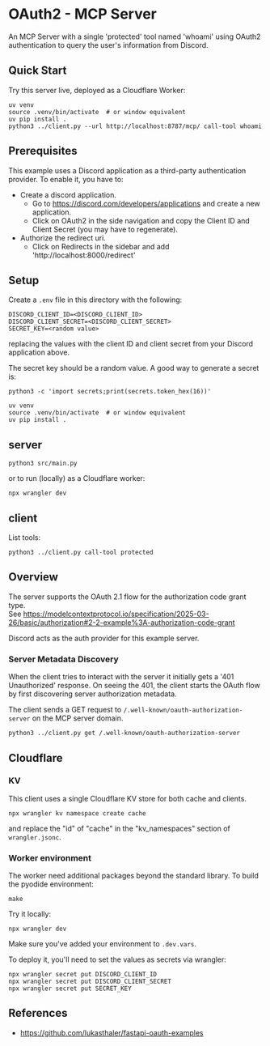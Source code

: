 # OAuth2 - MCP Server
An MCP Server with a  single 'protected' tool named 'whoami' using OAuth2 authentication to query the user's information from Discord.


## Quick Start
Try this server live, deployed as a Cloudflare Worker:
```shell
uv venv
source .venv/bin/activate  # or window equivalent
uv pip install .
python3 ../client.py --url http://localhost:8787/mcp/ call-tool whoami
```

## Prerequisites
This example uses a Discord application as a third-party authentication provider.  To enable it, you have to:
* Create a discord application.
  * Go to https://discord.com/developers/applications and create a new application.
  * Click on OAuth2 in the side navigation and copy the Client ID and Client Secret (you may have to regenerate).
* Authorize the redirect uri.
  * Click on Redirects in the sidebar and add 'http://localhost:8000/redirect'

## Setup
Create a `.env` file in this directory with the following:
```shell
DISCORD_CLIENT_ID=<DISCORD_CLIENT_ID>
DISCORD_CLIENT_SECRET=<DISCORD_CLIENT_SECRET>
SECRET_KEY=<random value>
```
replacing the values with the client ID and client secret from your Discord application above.

The secret key should be a random value.  A good way to generate a secret is:
```shell
python3 -c 'import secrets;print(secrets.token_hex(16))'
```

```shell
uv venv
source .venv/bin/activate  # or window equivalent
uv pip install .
```

## server
```shell
python3 src/main.py
```

or to run (locally) as a Cloudflare worker:
```shell
npx wrangler dev
```

## client

List tools:
```shell
python3 ../client.py call-tool protected
```

## Overview
The server supports the OAuth 2.1 flow for the authorization code grant type.  
See https://modelcontextprotocol.io/specification/2025-03-26/basic/authorization#2-2-example%3A-authorization-code-grant

Discord acts as the auth provider for this example server.

### Server Metadata Discovery
When the client tries to interact with the server it initially gets a '401 Unauthorized' response.
On seeing the 401, the client starts the OAuth flow by first discovering server authorization metadata.

The client sends a GET request to `/.well-known/oauth-authorization-server` on the MCP server domain.

```shell
python3 ../client.py get /.well-known/oauth-authorization-server
```

## Cloudflare

### KV
This client uses a single Cloudflare KV store for both cache and clients.

```shell
npx wrangler kv namespace create cache
```

and replace the "id" of "cache" in the "kv_namespaces" section of `wrangler.jsonc`.

### Worker environment
The worker need additional packages beyond the standard library.  To build the pyodide environment:
```shell
make
```

Try it locally:
```shell
npx wrangler dev
```

Make sure you've added your environment to `.dev.vars`.

To deploy it, you'll need to set the values as secrets via wrangler:
```shell
npx wrangler secret put DISCORD_CLIENT_ID
npx wrangler secret put DISCORD_CLIENT_SECRET
npx wrangler secret put SECRET_KEY
```

## References
* https://github.com/lukasthaler/fastapi-oauth-examples
